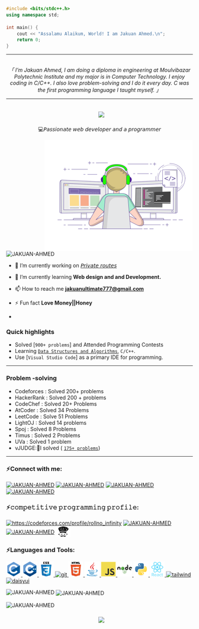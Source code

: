 ```cpp
#include <bits/stdc++.h>
using namespace std;

int main() {
    cout << "Assalamu Alaikum, World! I am Jakuan Ahmed.\n";
    return 0;
}
```

<hr/>

<p align="center">
                <br>
                <em>
                「 I’m Jakuan Ahmed, I am doing a diploma in engineering at Moulvibazar Polytechnic Institute and my major is in Computer Technology. I enjoy coding in C/C++. I also love problem-solving and I do it every day. C was the first programming language I taught myself.</b> 」
                </em>
                <br>
</p>

<hr/>
<!-- Typing SVG  - https://readme-typing-svg.herokuapp.com/demo/ 
leetcode: https://leetcard.jacoblin.cool/ -->
<h2 align="center" style="padding-left:10px">
  <a href="https://git.io/typing-svg"><img src="https://readme-typing-svg.herokuapp.com?lines=I+am+Jakuan+Ahmed;I+want+to+be+a+Software+Engineer+in+future;Currently+learning+web+development;I+am+a+Programmer;"></a>
  </h2>

<p align="center">💻𝘗𝘢𝘴𝘴𝘪𝘰𝘯𝘢𝘵𝘦 𝘸𝘦𝘣 𝘥𝘦𝘷𝘦𝘭𝘰𝘱𝘦𝘳 𝘢𝘯𝘥 𝘢 𝘱𝘳𝘰𝘨𝘳𝘢𝘮𝘮𝘦𝘳</p>
<img align="right" alt="Coding" width="400" src="https://raw.githubusercontent.com/devSouvik/devSouvik/master/gif3.gif">
<p align="left"> <img src="https://komarev.com/ghpvc/?username=JAKUAN-AHMED&label=Profile%20views&color=0e75b6&style=flat" alt="JAKUAN-AHMED" /> </p>

- 🔭 I’m currently working on [𝘗𝘳𝘪𝘷𝘢𝘵𝘦 𝘳𝘰𝘶𝘵𝘦𝘴](https://private-router.netlify.app/)

- 🌱 I’m currently learning **Web design and and Development.**

- 📫 How to reach me **jakuanultimate777@gmail.com**

- ⚡ Fun fact **Love Money||Honey**
- 
### Quick highlights

-   Solved [`900+ problems`] and Attended Programming Contests
-   Learning [`Data Structures and Algorithms`](https://github.com/JAKUAN-AHMED/ADVANCE-DSA), `C/C++`.
-   Use [`Visual Studio Code`] as a primary IDE for programming.

<hr />

### Problem -solving

-   Codeforces : Solved 200+ problems
-   HackerRank : Solved 200 + problems
-   CodeChef : Solved 20+ Problems
-   AtCoder : Solved 34 Problems
-   LeetCode : Solve 51 Problems
-   LightOJ : Solved 14 problems
-   Spoj : Solved 8 Problems
-   Timus : Solved 2 Problems
-   UVa : Solved 1 problem
-   vJUDGE:🧩I solved ( [`175+ problems`](https://codeforces.com/submissions/rollno_infinity))

<hr />
<h3 align="left">⚡Connect with me:</h3>
<p align="left">
<a href="https://www.linkedin.com/in/JAKUAN-AHMED-0514932a3/" target="blank"><img align="center" src="https://raw.githubusercontent.com/rahuldkjain/github-profile-readme-generator/master/src/images/icons/Social/linked-in-alt.svg" alt="JAKUAN-AHMED" height="30" width="40" /></a>
<a href="https://www.facebook.com/fullinverse/" target="blank"><img align="center" src="https://raw.githubusercontent.com/rahuldkjain/github-profile-readme-generator/master/src/images/icons/Social/facebook.svg" alt="JAKUAN-AHMED" height="30" width="40" /></a>
<a href="https://www.instagram.com/fullinverse/" target="blank"><img align="center" src="https://raw.githubusercontent.com/rahuldkjain/github-profile-readme-generator/master/src/images/icons/Social/instagram.svg" alt="JAKUAN-AHMED" height="30" width="40" /></a><a href="https://discord.gg/JAKUAN-AHMED" target="blank"><img align="center" src="https://raw.githubusercontent.com/rahuldkjain/github-profile-readme-generator/master/src/images/icons/Social/discord.svg" alt="JAKUAN-AHMED" height="30" width="40" /></a>
</p>

<h3 align="left ">⚡𝚌𝚘𝚖𝚙𝚎𝚝𝚒𝚝𝚒𝚟𝚎  𝚙𝚛𝚘𝚐𝚛𝚊𝚖𝚖𝚒𝚗𝚐  𝚙𝚛𝚘𝚏𝚒𝚕𝚎:</h3>
<p align="left ">
  <a href="https://codeforces.com/profile/rollno_infinity?fbclid=IwAR2XavcKm3sL684hRuv98C4h3id3VxEvis3sjjVte04tv9UJuoogHujtPQI" target="blank"><img align="center" src="https://raw.githubusercontent.com/rahuldkjain/github-profile-readme-generator/master/src/images/icons/Social/codeforces.svg" alt="https://codeforces.com/profile/rollno_infinity" height="30" width="40" /></a>   <a href="https://www.hackerrank.com/profile/rollno_infinity" target="blank"><img align="center" src="https://raw.githubusercontent.com/rahuldkjain/github-profile-readme-generator/master/src/images/icons/Social/hackerrank.svg" alt="JAKUAN-AHMED" height="30" width="40" /></a>  <a href="https://leetcode.com/u/nexxerjm111/" target="blank"><img align="center" src="https://i.ibb.co/N6nHP77/leetcode.png" alt="JAKUAN-AHMED" height="30" width="40" /></a>  <a href="https://www.codechef.com/users/dark_revenge" target="blank"><img align="center" src="https://github.com/JAKUAN-AHMED/important-images/blob/main/codechef_pic.png" alt="JAKUAN-AHMED" height="30" width="40" /></a>
</p>


<h3 align="left" padding="15px">⚡Languages and Tools:</h3>
<p align="left">  <a href="https://www.cprogramming.com/" target="_blank" rel="noreferrer"> <img src="https://raw.githubusercontent.com/devicons/devicon/master/icons/c/c-original.svg" alt="c" width="40" height="40"/> </a> 
  <a href="https://www.w3schools.com/cpp/" target="_blank" rel="noreferrer"> <img src="https://raw.githubusercontent.com/devicons/devicon/master/icons/cplusplus/cplusplus-original.svg" alt="cplusplus" width="40" height="40"/> </a> 
  <a href="https://www.w3schools.com/css/" target="_blank" rel="noreferrer"> <img src="https://raw.githubusercontent.com/devicons/devicon/master/icons/css3/css3-original-wordmark.svg" alt="css3" width="40" height="40"/> </a>  </a> 
  <a href="https://git-scm.com/" target="_blank" rel="noreferrer"> <img src="https://www.vectorlogo.zone/logos/git-scm/git-scm-icon.svg" alt="git" width="40" height="40"/> </a>
  <a href="https://www.w3.org/html/" target="_blank" rel="noreferrer"> <img src="https://raw.githubusercontent.com/devicons/devicon/master/icons/html5/html5-original-wordmark.svg" alt="html5" width="40" height="40"/> </a> <a href="https://www.java.com" target="_blank" rel="noreferrer"> <img src="https://raw.githubusercontent.com/devicons/devicon/master/icons/java/java-original.svg" alt="java" width="40" height="40"/> </a> <a href="https://developer.mozilla.org/en-US/docs/Web/JavaScript" target="_blank" rel="noreferrer"> <img src="https://raw.githubusercontent.com/devicons/devicon/master/icons/javascript/javascript-original.svg" alt="javascript" width="40" height="40"/> </a> <a href="https://nodejs.org" target="_blank" rel="noreferrer"> <img src="https://raw.githubusercontent.com/devicons/devicon/master/icons/nodejs/nodejs-original-wordmark.svg" alt="nodejs" width="40" height="40"/> </a> <a href="https://www.python.org" target="_blank" rel="noreferrer"> <img src="https://raw.githubusercontent.com/devicons/devicon/master/icons/python/python-original.svg" alt="python" width="40" height="40"/> </a> <a href="https://reactjs.org/" target="_blank" rel="noreferrer"> <img src="https://raw.githubusercontent.com/devicons/devicon/master/icons/react/react-original-wordmark.svg" alt="react" width="40" height="40"/> </a>  </a> <a href="https://tailwindcss.com/" target="_blank" rel="noreferrer"> <img src="https://www.vectorlogo.zone/logos/tailwindcss/tailwindcss-icon.svg" alt="tailwind" width="40" height="40"/> </a> <a href="https://daisyui.com/" target="_blank" rel="noreferrer"> <img src="https://i.ibb.co/nCnXvB2/daisy.png" alt="daisyui" width="40" height="40"/> </a> </p>

<p><img align="left" src="https://github-readme-stats.vercel.app/api/top-langs?username=JAKUAN-AHMED&show_icons=true&locale=en&layout=compact" alt="JAKUAN-AHMED" /></p>

<p>&nbsp;<img align="center" src="https://github-readme-stats.vercel.app/api?username=JAKUAN-AHMED&show_icons=true&locale=en" alt="JAKUAN-AHMED" /></p>

<p><img align="center" src="https://github-readme-streak-stats.herokuapp.com/?user=JAKUAN-AHMED&" alt="JAKUAN-AHMED" /></p>


<h3 align="center" style="padding-left:10px">
  <a href="https://git.io/typing-svg"><img src="https://readme-typing-svg.herokuapp.com?lines=Love+Memories;Error+400+!;Digonto+Shesh+Muhurter+prostuti;Class+Five;"></a>
  </h3>


